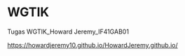# WGTIK

Tugas WGTIK_Howard Jeremy_IF41GAB01

https://howardjeremy10.github.io/HowardJeremy.github.io/

